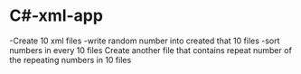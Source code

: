 # C#-xml-app

-Create 10 xml files
-write random number into  created that 10 files
-sort numbers in every 10 files
Create another file that contains repeat number of the repeating numbers in 10 files
